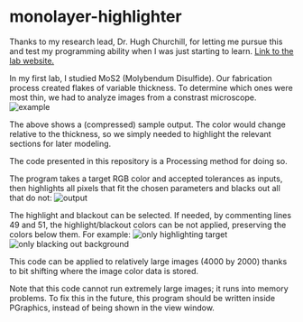 # monolayer-highlighter

Thanks to my research lead, Dr. Hugh Churchill, for letting me pursue this and test my programming ability when I was just starting to learn. [Link to the lab website.](http://churchill-lab.com/)

In my first lab, I studied MoS2 (Molybendum Disulfide). Our fabrication process created flakes of variable thickness. To determine which ones were most thin, we had to analyze images from a constrast microscope.
![example](http://i.imgur.com/tJCGvRs.jpg)

The above shows a (compressed) sample output. The color would change relative to the thickness, so we simply needed to highlight the relevant sections for later modeling.

The code presented in this repository is a Processing method for doing so.

The program takes a target RGB color and accepted tolerances as inputs, then highlights all pixels that fit the chosen parameters and blacks out all that do not:
![output](http://i.imgur.com/CKpkzH3.jpg)

The highlight and blackout can be selected. If needed, by commenting lines 49 and 51, the highlight/blackout colors can be not applied, preserving the colors below them. For example:
![only highlighting target](http://i.imgur.com/k0TjECz.jpg)
![only blacking out background](http://i.imgur.com/uiuRLb8.jpg)

This code can be applied to relatively large images (4000 by 2000) thanks to bit shifting where the image color data is stored.

Note that this code cannot run extremely large images; it runs into memory problems. To fix this in the future, this program should be written inside PGraphics, instead of being shown in the view window.
